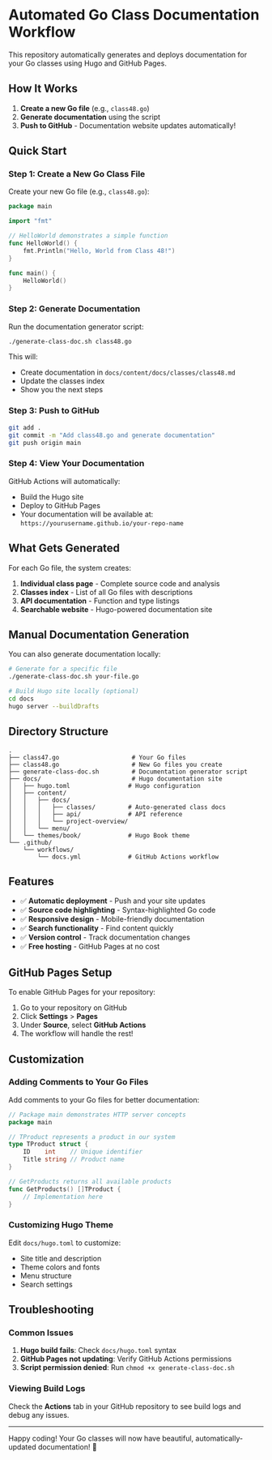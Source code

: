 # Automated Go Class Documentation Workflow

This repository automatically generates and deploys documentation for your Go classes using Hugo and GitHub Pages.

## How It Works

1. **Create a new Go file** (e.g., `class48.go`)
2. **Generate documentation** using the script
3. **Push to GitHub** - Documentation website updates automatically!

## Quick Start

### Step 1: Create a New Go Class File

Create your new Go file (e.g., `class48.go`):

```go
package main

import "fmt"

// HelloWorld demonstrates a simple function
func HelloWorld() {
    fmt.Println("Hello, World from Class 48!")
}

func main() {
    HelloWorld()
}
```

### Step 2: Generate Documentation

Run the documentation generator script:

```bash
./generate-class-doc.sh class48.go
```

This will:
- Create documentation in `docs/content/docs/classes/class48.md`
- Update the classes index
- Show you the next steps

### Step 3: Push to GitHub

```bash
git add .
git commit -m "Add class48.go and generate documentation"
git push origin main
```

### Step 4: View Your Documentation

GitHub Actions will automatically:
- Build the Hugo site
- Deploy to GitHub Pages
- Your documentation will be available at: `https://yourusername.github.io/your-repo-name`

## What Gets Generated

For each Go file, the system creates:

1. **Individual class page** - Complete source code and analysis
2. **Classes index** - List of all Go files with descriptions
3. **API documentation** - Function and type listings
4. **Searchable website** - Hugo-powered documentation site

## Manual Documentation Generation

You can also generate documentation locally:

```bash
# Generate for a specific file
./generate-class-doc.sh your-file.go

# Build Hugo site locally (optional)
cd docs
hugo server --buildDrafts
```

## Directory Structure

```
.
├── class47.go                    # Your Go files
├── class48.go                    # New Go files you create
├── generate-class-doc.sh         # Documentation generator script
├── docs/                         # Hugo documentation site
│   ├── hugo.toml                # Hugo configuration
│   ├── content/
│   │   ├── docs/
│   │   │   ├── classes/         # Auto-generated class docs
│   │   │   ├── api/             # API reference
│   │   │   └── project-overview/
│   │   └── menu/
│   └── themes/book/             # Hugo Book theme
└── .github/
    └── workflows/
        └── docs.yml             # GitHub Actions workflow
```

## Features

- ✅ **Automatic deployment** - Push and your site updates
- ✅ **Source code highlighting** - Syntax-highlighted Go code  
- ✅ **Responsive design** - Mobile-friendly documentation
- ✅ **Search functionality** - Find content quickly
- ✅ **Version control** - Track documentation changes
- ✅ **Free hosting** - GitHub Pages at no cost

## GitHub Pages Setup

To enable GitHub Pages for your repository:

1. Go to your repository on GitHub
2. Click **Settings** > **Pages**
3. Under **Source**, select **GitHub Actions**
4. The workflow will handle the rest!

## Customization

### Adding Comments to Your Go Files

Add comments to your Go files for better documentation:

```go
// Package main demonstrates HTTP server concepts
package main

// TProduct represents a product in our system
type TProduct struct {
    ID    int    // Unique identifier
    Title string // Product name
}

// GetProducts returns all available products
func GetProducts() []TProduct {
    // Implementation here
}
```

### Customizing Hugo Theme

Edit `docs/hugo.toml` to customize:
- Site title and description
- Theme colors and fonts
- Menu structure
- Search settings

## Troubleshooting

### Common Issues

1. **Hugo build fails**: Check `docs/hugo.toml` syntax
2. **GitHub Pages not updating**: Verify GitHub Actions permissions
3. **Script permission denied**: Run `chmod +x generate-class-doc.sh`

### Viewing Build Logs

Check the **Actions** tab in your GitHub repository to see build logs and debug any issues.

---

Happy coding! Your Go classes will now have beautiful, automatically-updated documentation! 🚀
